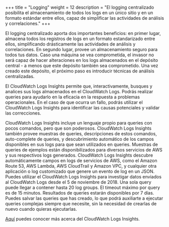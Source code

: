 +++
title = "Logging"
weight = 12
description = "El logging centralizado posibilita el almacenamiento de todos los logs en un único sitio y en un formato estándar entre ellos, capaz de simplificar las actividades de análisis y correlaciones."
+++

El logging centralizado aporta dos importantes beneficios: en primer lugar, almacena todos los registros de logs en un formato estandarizado entre ellos, simplificando drásticamente las actividades de análisis y correlaciones. En segundo lugar, provee un almacenamiento seguro para todos tus datos. Caso una máquina se vea comprometida, el invasor no será capaz de hacer alteraciones en los logs almacenados en el depósito central - a menos que este depósito también sea comprometido. 
Una vez creado este depósito, el próximo paso es introducir técnicas de análisis centralizadas. 

El CloudWatch Logs Insights permite que, interactivamente, busques y analices sus logs almacenados en el CloudWatch Logs. Podrás realizar queries para ayudarlo en la eficacia en la respuesta a problemas operacionales. En el caso de que ocurra un fallo, podrás utilizar el CloudWatch Logs Insights para identificar las causas potenciales y validar las correcciones. 

CloudWatch Logs Insights incluye un lenguaje propio para queries con pocos comandos, pero que son poderosos. CloudWatch Logs Insights también provee muestras de queries, descripciones de estos comandos, auto-complete de queries, y descubrimiento automático de los campos disponibles en sus logs para que sean utilizados en queries. Muestras de queries de ejemplos están disponibilizados para diversos servicios de AWS y sus respectivos logs generados. 
CloudWatch Logs Insights descubre automáticamente campos en logs de servicios de AWS, como el Amazon Route 53, AWS Lambda, AWS CloudTrail y Amazon VPC, y cualquier otra aplicación o log customizado que genere un evento de log en un JSON. 
Puedes utilizar el CloudWatch Logs Insights para investigar datos enviados al CloudWatch Logs desde el 5 de noviembre de 2018. 
Una sola query puede llegar a contener hasta 20 log groups. El timeout máximo por query es de 15 minutos. Resultados de queries estarán disponibles por 7 días. 
Puedes salvar las queries que has creado, lo que podrá auxiliarte a ejecutar queries complejas siempre que necesite, sin la necesidad de crearlas de nuevo cuando quieras ejecutarlas.

[Aquí](https://docs.aws.amazon.com/AmazonCloudWatch/latest/logs/AnalyzingLogData.html) puedes conocer más acerca del CloudWatch Logs Insights. 

